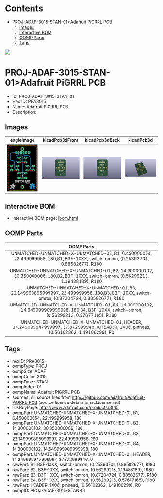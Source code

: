 



Contents
========

* [PROJ-ADAF-3015-STAN-01>Adafruit PiGRRL PCB](#proj-adaf-3015-stan-01adafruit-pigrrl-pcb)
	* [Images](#images)
	* [Interactive BOM](#interactive-bom)
	* [OOMP Parts](#oomp-parts)
	* [Tags](#tags)
  
![][im]
# PROJ-ADAF-3015-STAN-01>Adafruit PiGRRL PCB

- ID: PROJ-ADAF-3015-STAN-01
- Hex ID: PRA3015
- Name: Adafruit PiGRRL PCB
- Description: 

## Images
  
  

|eagleImage|kicadPcb3dFront|kicadPcb3dBack|kicadPcb3d|
| :---: | :---: | :---: | :---: |
|[![eagleImage](eagleImage_140.png)](eagleImage_600.png)|[![kicadPcb3dFront](kicadPcb3dFront_140.png)](kicadPcb3dFront_600.png)|[![kicadPcb3dBack](kicadPcb3dBack_140.png)](kicadPcb3dBack_600.png)|[![kicadPcb3d](kicadPcb3d_140.png)](kicadPcb3d_600.png)|

## Interactive BOM

- Interactive BOM page: [ibom.html](kicad/bom/ibom.html)

## OOMP Parts
  

|OOMP Parts|
| :---: |
|UNMATCHED-UNMATCHED-X-UNMATCHED-01, B1, 6.450000054, 22.499999958, 180,B1, B3F-10XX, switch-omron, (0.25393701, 0.88582677), R180|
|UNMATCHED-UNMATCHED-X-UNMATCHED-01, B2, 14.300000102, 30.350000006, 180,B2, B3F-10XX, switch-omron, (0.56299213, 1.19488189), R180|
|UNMATCHED-UNMATCHED-X-UNMATCHED-01, B3, 22.149999895999997, 22.499999958, 180,B3, B3F-10XX, switch-omron, (0.87204724, 0.88582677), R180|
|UNMATCHED-UNMATCHED-X-UNMATCHED-01, B4, 14.300000102, 14.649999909999998, 180,B4, B3F-10XX, switch-omron, (0.56299213, 0.57677165), R180|
|UNMATCHED-UNMATCHED-X-UNMATCHED-01, HEADER, 14.249999947999997, 37.872999946, 0,HEADER, 1X06, pinhead, (0.56102362, 1.49106299), R0|

## Tags

- hexID: PRA3015
- oompType: PROJ
- oompSize: ADAF
- oompColor: 3015
- oompDesc: STAN
- oompIndex: 01
- oompName: Adafruit PiGRRL PCB
- sources: All source files from https://github.com/adafruit/Adafruit-PiGRRL-PCB (source licence details in srcLicense.md)
- linkBuyPage: http://www.adafruit.com/products/3015
- oompPart: UNMATCHED-UNMATCHED-X-UNMATCHED-01, B1, 6.450000054, 22.499999958, 180
- oompPart: UNMATCHED-UNMATCHED-X-UNMATCHED-01, B2, 14.300000102, 30.350000006, 180
- oompPart: UNMATCHED-UNMATCHED-X-UNMATCHED-01, B3, 22.149999895999997, 22.499999958, 180
- oompPart: UNMATCHED-UNMATCHED-X-UNMATCHED-01, B4, 14.300000102, 14.649999909999998, 180
- oompPart: UNMATCHED-UNMATCHED-X-UNMATCHED-01, HEADER, 14.249999947999997, 37.872999946, 0
- rawPart: B1, B3F-10XX, switch-omron, (0.25393701, 0.88582677), R180
- rawPart: B2, B3F-10XX, switch-omron, (0.56299213, 1.19488189), R180
- rawPart: B3, B3F-10XX, switch-omron, (0.87204724, 0.88582677), R180
- rawPart: B4, B3F-10XX, switch-omron, (0.56299213, 0.57677165), R180
- rawPart: HEADER, 1X06, pinhead, (0.56102362, 1.49106299), R0
- oompID: PROJ-ADAF-3015-STAN-01



[im]: kicadPcb3d_450.png
